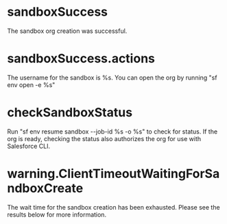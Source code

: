 # sandboxSuccess

The sandbox org creation was successful.

# sandboxSuccess.actions

The username for the sandbox is %s.
You can open the org by running "sf env open -e %s"

# checkSandboxStatus

Run "sf env resume sandbox --job-id %s -o %s" to check for status.
If the org is ready, checking the status also authorizes the org for use with Salesforce CLI.

# warning.ClientTimeoutWaitingForSandboxCreate

The wait time for the sandbox creation has been exhausted. Please see the results below for more information.
